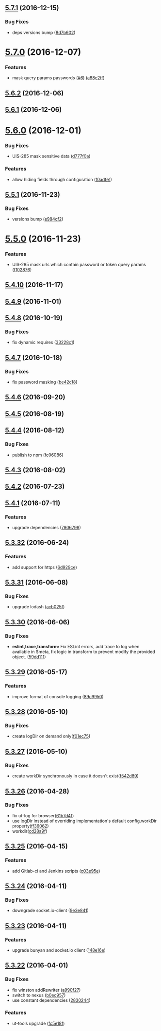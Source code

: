 <a name="5.7.1"></a>
## [5.7.1](https://github.com/softwaregroup-bg/ut-log/compare/v5.7.0...v5.7.1) (2016-12-15)


### Bug Fixes

* deps versions bump ([8d7b602](https://github.com/softwaregroup-bg/ut-log/commit/8d7b602))



<a name="5.7.0"></a>
# [5.7.0](https://github.com/softwaregroup-bg/ut-log/compare/v5.6.2...v5.7.0) (2016-12-07)


### Features

* mask query params passwords ([#6](https://github.com/softwaregroup-bg/ut-log/issues/6)) ([a88e2ff](https://github.com/softwaregroup-bg/ut-log/commit/a88e2ff))



<a name="5.6.2"></a>
## [5.6.2](https://github.com/softwaregroup-bg/ut-log/compare/v5.6.1...v5.6.2) (2016-12-06)



<a name="5.6.1"></a>
## [5.6.1](https://github.com/softwaregroup-bg/ut-log/compare/v5.6.0...v5.6.1) (2016-12-06)



<a name="5.6.0"></a>
# [5.6.0](https://github.com/softwaregroup-bg/ut-log/compare/v5.5.1...v5.6.0) (2016-12-01)


### Bug Fixes

* UIS-285 mask sensitive data ([d777f0a](https://github.com/softwaregroup-bg/ut-log/commit/d777f0a))


### Features

* allow hiding fields through configuration ([f0adfe1](https://github.com/softwaregroup-bg/ut-log/commit/f0adfe1))



<a name="5.5.1"></a>
## [5.5.1](https://github.com/softwaregroup-bg/ut-log/compare/v5.5.0...v5.5.1) (2016-11-23)


### Bug Fixes

* versions bump ([e984cf2](https://github.com/softwaregroup-bg/ut-log/commit/e984cf2))



<a name="5.5.0"></a>
# [5.5.0](https://github.com/softwaregroup-bg/ut-log/compare/v5.4.10...v5.5.0) (2016-11-23)


### Features

* UIS-285 mask urls which contain password or token query params ([f102876](https://github.com/softwaregroup-bg/ut-log/commit/f102876))



<a name="5.4.10"></a>
## [5.4.10](https://github.com/softwaregroup-bg/ut-log/compare/v5.4.9...v5.4.10) (2016-11-17)



<a name="5.4.9"></a>
## [5.4.9](https://github.com/softwaregroup-bg/ut-log/compare/v5.4.8...v5.4.9) (2016-11-01)



<a name="5.4.8"></a>
## [5.4.8](https://github.com/softwaregroup-bg/ut-log/compare/v5.4.7...v5.4.8) (2016-10-19)


### Bug Fixes

* fix dynamic requires ([33228c1](https://github.com/softwaregroup-bg/ut-log/commit/33228c1))



<a name="5.4.7"></a>
## [5.4.7](https://github.com/softwaregroup-bg/ut-log/compare/v5.4.6...v5.4.7) (2016-10-18)


### Bug Fixes

* fix password masking ([be42c18](https://github.com/softwaregroup-bg/ut-log/commit/be42c18))



<a name="5.4.6"></a>
## [5.4.6](https://github.com/softwaregroup-bg/ut-log/compare/v5.4.5...v5.4.6) (2016-09-20)



<a name="5.4.5"></a>
## [5.4.5](https://github.com/softwaregroup-bg/ut-log/compare/v5.4.4...v5.4.5) (2016-08-19)



<a name="5.4.4"></a>
## [5.4.4](https://github.com/softwaregroup-bg/ut-log/compare/v5.4.3...v5.4.4) (2016-08-12)


### Bug Fixes

* publish to npm ([fc06086](https://github.com/softwaregroup-bg/ut-log/commit/fc06086))



<a name="5.4.3"></a>
## [5.4.3](https://git.softwaregroup-bg.com/ut5/ut-log/compare/v5.4.2...v5.4.3) (2016-08-02)



<a name="5.4.2"></a>
## [5.4.2](https://git.softwaregroup-bg.com/ut5/ut-log/compare/v5.4.1...v5.4.2) (2016-07-23)



<a name="5.4.1"></a>
## [5.4.1](https://git.softwaregroup-bg.com/ut5/ut-log/compare/v5.3.32...v5.4.1) (2016-07-11)


### Features

* upgrade dependencies ([7806798](https://git.softwaregroup-bg.com/ut5/ut-log/commit/7806798))



<a name="5.3.32"></a>
## [5.3.32](https://git.softwaregroup-bg.com/ut5/ut-log/compare/v5.3.31...v5.3.32) (2016-06-24)


### Features

* add support for https ([6d929ce](https://git.softwaregroup-bg.com/ut5/ut-log/commit/6d929ce))



<a name="5.3.31"></a>
## [5.3.31](https://git.softwaregroup-bg.com/ut5/ut-log/compare/v5.3.30...v5.3.31) (2016-06-08)


### Bug Fixes

* upgrade lodash ([acb025f](https://git.softwaregroup-bg.com/ut5/ut-log/commit/acb025f))



<a name="5.3.30"></a>
## [5.3.30](https://git.softwaregroup-bg.com/ut5/ut-log/compare/v5.3.29...v5.3.30) (2016-06-06)


### Bug Fixes

* **eslint,trace,transform:** Fix ESLint errors, add trace to log when available in $meta, fix logic in transform to prevent modify the provided object. ([59dd111](https://git.softwaregroup-bg.com/ut5/ut-log/commit/59dd111))



<a name="5.3.29"></a>
## [5.3.29](https://git.softwaregroup-bg.com/ut5/ut-log/compare/v5.3.28...v5.3.29) (2016-05-17)


### Features

* improve format of console logging ([89c9950](https://git.softwaregroup-bg.com/ut5/ut-log/commit/89c9950))



<a name="5.3.28"></a>
## [5.3.28](https://git.softwaregroup-bg.com/ut5/ut-log/compare/v5.3.27...v5.3.28) (2016-05-10)


### Bug Fixes

* create logDir on demand only([f01ec75](https://git.softwaregroup-bg.com/ut5/ut-log/commit/f01ec75))



<a name="5.3.27"></a>
## [5.3.27](https://git.softwaregroup-bg.com/ut5/ut-log/compare/v5.3.26...v5.3.27) (2016-05-10)


### Bug Fixes

* create workDir synchronously in case it doesn't exist([f542d89](https://git.softwaregroup-bg.com/ut5/ut-log/commit/f542d89))



<a name="5.3.26"></a>
## [5.3.26](https://git.softwaregroup-bg.com/ut5/ut-log/compare/v5.3.25...v5.3.26) (2016-04-28)


### Bug Fixes

* fix ut-log for browser([61b7d4f](https://git.softwaregroup-bg.com/ut5/ut-log/commit/61b7d4f))
* use logDir instead of overriding implementation's default config.workDir property([ff36062](https://git.softwaregroup-bg.com/ut5/ut-log/commit/ff36062))
* workdir([cd28a9f](https://git.softwaregroup-bg.com/ut5/ut-log/commit/cd28a9f))



<a name="5.3.25"></a>
## [5.3.25](https://git.softwaregroup-bg.com/ut5/ut-log/compare/v5.3.24...v5.3.25) (2016-04-15)


### Features

* add Gitlab-ci and Jenkins scripts ([c03e95e](https://git.softwaregroup-bg.com/ut5/ut-log/commit/c03e95e))



<a name="5.3.24"></a>
## [5.3.24](https://git.softwaregroup-bg.com/ut5/ut-log/compare/v5.3.23...v5.3.24) (2016-04-11)


### Bug Fixes

* downgrade socket.io-client ([9e3e841](https://git.softwaregroup-bg.com/ut5/ut-log/commit/9e3e841))



<a name="5.3.23"></a>
## [5.3.23](https://git.softwaregroup-bg.com/ut5/ut-log/compare/v5.3.22...v5.3.23) (2016-04-11)


### Features

* upgrade bunyan and socket.io client ([148e16e](https://git.softwaregroup-bg.com/ut5/ut-log/commit/148e16e))



<a name="5.3.22"></a>
## [5.3.22](https://git.softwaregroup-bg.com/ut5/ut-log/compare/v5.3.20...v5.3.22) (2016-04-01)


### Bug Fixes

* fix winston addRewriter ([a990f27](https://git.softwaregroup-bg.com/ut5/ut-log/commit/a990f27))
* switch to nexus ([b0ec957](https://git.softwaregroup-bg.com/ut5/ut-log/commit/b0ec957))
* use constant dependencies ([2830244](https://git.softwaregroup-bg.com/ut5/ut-log/commit/2830244))

### Features

* ut-tools upgrade ([fc5e18f](https://git.softwaregroup-bg.com/ut5/ut-log/commit/fc5e18f))



